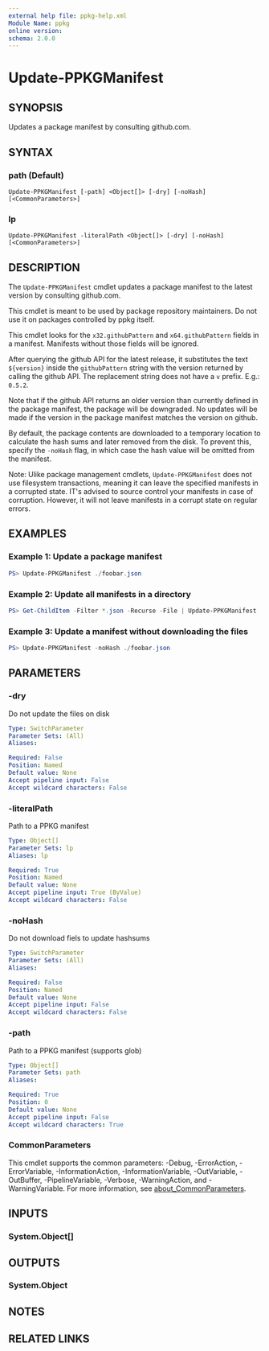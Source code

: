 ```yaml
---
external help file: ppkg-help.xml
Module Name: ppkg
online version:
schema: 2.0.0
---
```


# Update-PPKGManifest

## SYNOPSIS
Updates a package manifest by consulting github.com.

## SYNTAX

### path (Default)
```
Update-PPKGManifest [-path] <Object[]> [-dry] [-noHash] [<CommonParameters>]
```

### lp
```
Update-PPKGManifest -literalPath <Object[]> [-dry] [-noHash] [<CommonParameters>]
```

## DESCRIPTION
The `Update-PPKGManifest` cmdlet updates a package manifest to the latest version by consulting github.com.

This cmdlet is meant to be used by package repository maintainers. Do not use it on packages controlled by ppkg itself.

This cmdlet looks for the `x32.githubPattern` and `x64.githubPattern` fields in a manifest.
Manifests without those fields will be ignored.

After querying the github API for the latest release, it substitutes the text `${version}` inside the `githubPattern` string with the version returned by calling the github API.
The replacement string does not have a `v` prefix. E.g.: `0.5.2`.

Note that if the github API returns an older version than currently defined in the package manifest, the package will be downgraded.
No updates will be made if the version in the package manifest matches the version on github.

By default, the package contents are downloaded to a temporary location to calculate the hash sums and later removed from the disk.
To prevent this, specify the `-noHash` flag, in which case the hash value will be omitted from the manifest.

Note: Ulike package management cmdlets, `Update-PPKGManifest` does not use filesystem transactions, meaning it can leave the specified manifests in a corrupted state. IT's advised to source control your manifests in case of corruption.
However, it will not leave manifests in a corrupt state on regular errors.

## EXAMPLES

### Example 1: Update a package manifest
```powershell
PS> Update-PPKGManifest ./foobar.json
```

### Example 2: Update all manifests in a directory
```powershell
PS> Get-ChildItem -Filter *.json -Recurse -File | Update-PPKGManifest
```

### Example 3: Update a manifest without downloading the files
```powershell
PS> Update-PPKGManifest -noHash ./foobar.json
```

## PARAMETERS

### -dry
Do not update the files on disk

```yaml
Type: SwitchParameter
Parameter Sets: (All)
Aliases:

Required: False
Position: Named
Default value: None
Accept pipeline input: False
Accept wildcard characters: False
```

### -literalPath
Path to a PPKG manifest

```yaml
Type: Object[]
Parameter Sets: lp
Aliases: lp

Required: True
Position: Named
Default value: None
Accept pipeline input: True (ByValue)
Accept wildcard characters: False
```

### -noHash
Do not download fiels to update hashsums

```yaml
Type: SwitchParameter
Parameter Sets: (All)
Aliases:

Required: False
Position: Named
Default value: None
Accept pipeline input: False
Accept wildcard characters: False
```

### -path
Path to a PPKG manifest (supports glob)

```yaml
Type: Object[]
Parameter Sets: path
Aliases:

Required: True
Position: 0
Default value: None
Accept pipeline input: False
Accept wildcard characters: True
```

### CommonParameters
This cmdlet supports the common parameters: -Debug, -ErrorAction, -ErrorVariable, -InformationAction, -InformationVariable, -OutVariable, -OutBuffer, -PipelineVariable, -Verbose, -WarningAction, and -WarningVariable. For more information, see [about_CommonParameters](http://go.microsoft.com/fwlink/?LinkID=113216).

## INPUTS

### System.Object[]

## OUTPUTS

### System.Object
## NOTES

## RELATED LINKS
